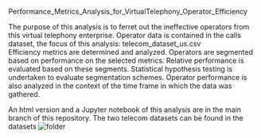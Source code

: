     
Performance_Metrics_Analysis_for_VirtualTelephony_Operator_Efficiency

The purpose of this analysis is to ferret out the ineffective operators from this virtual telephony enterprise. 
Operator data is contained in the calls dataset, the focus of this analysis: telecom_dataset_us.csv  
Efficiency metrics are determined and analyzed. 
Operators are segmented based on performance on the selected metrics. Relative performance is evaluated based on these segments. Statistical hypothesis testing is undertaken to evaluate segmentation schemes. 
Operator performance is also analyzed in the context of the time frame in which the data was gathered. 

An html version and a Jupyter notebook of this analysis are in the main branch of this repository. The two telecom datasets can be found in the datasets ![folder](https://github.com/daiichigo/Analytics/tree/main/datasets)
    
